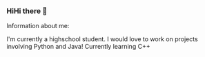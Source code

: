 ### HiHi there 👋

Information about me: 

I'm currently a highschool student. 
I would love to work on projects involving Python and Java!
Currently learning C++

